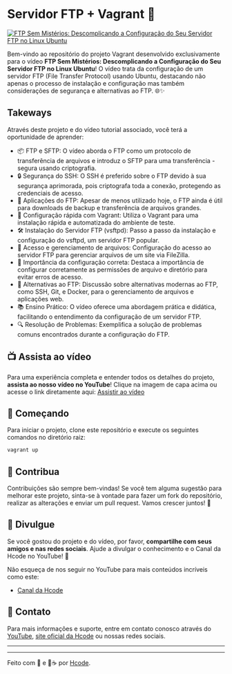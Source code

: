 # Servidor FTP + Vagrant 🎥

[![FTP Sem Mistérios: Descomplicando a Configuração do Seu Servidor FTP no Linux Ubuntu](https://i3.ytimg.com/vi/BeamdrH-YEA/maxresdefault.jpg 'Assista ao vídeo')](https://youtu.be/dvfp9z2h9Ek)

Bem-vindo ao repositório do projeto Vagrant desenvolvido exclusivamente para o vídeo **FTP Sem Mistérios: Descomplicando a Configuração do Seu Servidor FTP no Linux Ubuntu**! O vídeo trata da configuração de um servidor FTP (File Transfer Protocol) usando Ubuntu, destacando não apenas o processo de instalação e configuração mas também considerações de segurança e alternativas ao FTP. 🌐✨

## Takeways

Através deste projeto e do vídeo tutorial associado, você terá a oportunidade de aprender:

-   📦 FTP e SFTP: O vídeo aborda o FTP como um protocolo de transferência de arquivos e introduz o SFTP para uma transferência - segura usando criptografia.
-   🔒 Segurança do SSH: O SSH é preferido sobre o FTP devido à sua segurança aprimorada, pois criptografa toda a conexão, protegendo as credenciais de acesso.
-   🔄 Aplicações do FTP: Apesar de menos utilizado hoje, o FTP ainda é útil para downloads de backup e transferência de arquivos grandes.
-   🚀 Configuração rápida com Vagrant: Utiliza o Vagrant para uma instalação rápida e automatizada do ambiente de teste.
-   🛠 Instalação do Servidor FTP (vsftpd): Passo a passo da instalação e configuração do vsftpd, um servidor FTP popular.
-   📁 Acesso e gerenciamento de arquivos: Configuração do acesso ao servidor FTP para gerenciar arquivos de um site via FileZilla.
-   🛑 Importância da configuração correta: Destaca a importância de configurar corretamente as permissões de arquivo e diretório para evitar erros de acesso.
-   🔄 Alternativas ao FTP: Discussão sobre alternativas modernas ao FTP, como SSH, Git, e Docker, para o gerenciamento de arquivos e aplicações web.
-   📚 Ensino Prático: O vídeo oferece uma abordagem prática e didática, facilitando o entendimento da configuração de um servidor FTP.
-   🔍 Resolução de Problemas: Exemplifica a solução de problemas comuns encontrados durante a configuração do FTP.

## 📺 Assista ao vídeo

Para uma experiência completa e entender todos os detalhes do projeto, **assista ao nosso vídeo no YouTube**! Clique na imagem de capa acima ou acesse o link diretamente aqui: [Assistir ao vídeo](https://youtu.be/dvfp9z2h9EkA)

## 🚀 Começando

Para iniciar o projeto, clone este repositório e execute os seguintes comandos no diretório raiz:

```bash
vagrant up
```

## 🤝 Contribua

Contribuições são sempre bem-vindas! Se você tem alguma sugestão para melhorar este projeto, sinta-se à vontade para fazer um fork do repositório, realizar as alterações e enviar um pull request. Vamos crescer juntos! 🌱

## 📣 Divulgue

Se você gostou do projeto e do vídeo, por favor, **compartilhe com seus amigos e nas redes sociais**. Ajude a divulgar o conhecimento e o Canal da Hcode no YouTube! 📢

Não esqueça de nos seguir no YouTube para mais conteúdos incríveis como este:

-   [Canal da Hcode](https://www.youtube.com/hcodebrasil?sub_confirmation=1)

## 📩 Contato

Para mais informações e suporte, entre em contato conosco através do [YouTube](https://www.youtube.com/hcodebrasil?sub_confirmation=1), [site oficial da Hcode](https://hcode.com.br) ou nossas redes sociais.

---

---

Feito com 💖 e 🥤☕ por [Hcode](https://hcode.com.br).
